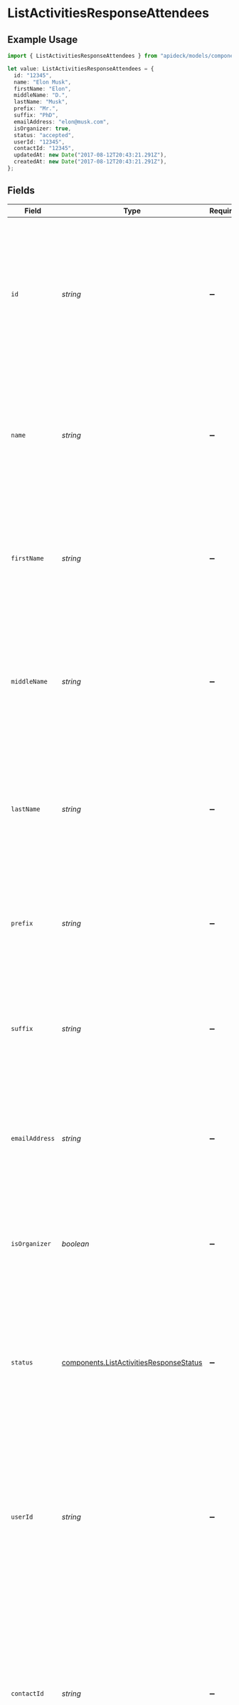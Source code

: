 # ListActivitiesResponseAttendees

## Example Usage

```typescript
import { ListActivitiesResponseAttendees } from "apideck/models/components";

let value: ListActivitiesResponseAttendees = {
  id: "12345",
  name: "Elon Musk",
  firstName: "Elon",
  middleName: "D.",
  lastName: "Musk",
  prefix: "Mr.",
  suffix: "PhD",
  emailAddress: "elon@musk.com",
  isOrganizer: true,
  status: "accepted",
  userId: "12345",
  contactId: "12345",
  updatedAt: new Date("2017-08-12T20:43:21.291Z"),
  createdAt: new Date("2017-08-12T20:43:21.291Z"),
};
```

## Fields

| Field                                                                                                                                                                                                                                                                              | Type                                                                                                                                                                                                                                                                               | Required                                                                                                                                                                                                                                                                           | Description                                                                                                                                                                                                                                                                        | Example                                                                                                                                                                                                                                                                            |
| ---------------------------------------------------------------------------------------------------------------------------------------------------------------------------------------------------------------------------------------------------------------------------------- | ---------------------------------------------------------------------------------------------------------------------------------------------------------------------------------------------------------------------------------------------------------------------------------- | ---------------------------------------------------------------------------------------------------------------------------------------------------------------------------------------------------------------------------------------------------------------------------------- | ---------------------------------------------------------------------------------------------------------------------------------------------------------------------------------------------------------------------------------------------------------------------------------- | ---------------------------------------------------------------------------------------------------------------------------------------------------------------------------------------------------------------------------------------------------------------------------------- |
| `id`                                                                                                                                                                                                                                                                               | *string*                                                                                                                                                                                                                                                                           | :heavy_minus_sign:                                                                                                                                                                                                                                                                 | A unique identifier assigned to each attendee, represented as a string. This ID is used to distinguish individual attendees within the CRM activities data, facilitating tracking and management of participant information.                                                       | 12345                                                                                                                                                                                                                                                                              |
| `name`                                                                                                                                                                                                                                                                             | *string*                                                                                                                                                                                                                                                                           | :heavy_minus_sign:                                                                                                                                                                                                                                                                 | The full name of the attendee, combining first, middle, and last names into a single string. This property provides a complete reference to the attendee's identity as recorded in the CRM activities.                                                                             | Elon Musk                                                                                                                                                                                                                                                                          |
| `firstName`                                                                                                                                                                                                                                                                        | *string*                                                                                                                                                                                                                                                                           | :heavy_minus_sign:                                                                                                                                                                                                                                                                 | The first name of the attendee, stored as a string. This property is part of the attendee's full identity and is used in CRM activities to personalize interactions and records.                                                                                                   | Elon                                                                                                                                                                                                                                                                               |
| `middleName`                                                                                                                                                                                                                                                                       | *string*                                                                                                                                                                                                                                                                           | :heavy_minus_sign:                                                                                                                                                                                                                                                                 | The middle name of the attendee, represented as a string. This optional property adds additional detail to the attendee's identity within the CRM activities, if available.                                                                                                        | D.                                                                                                                                                                                                                                                                                 |
| `lastName`                                                                                                                                                                                                                                                                         | *string*                                                                                                                                                                                                                                                                           | :heavy_minus_sign:                                                                                                                                                                                                                                                                 | The last name of the attendee, stored as a string. This property completes the attendee's identity profile in CRM activities, aiding in accurate identification and record-keeping.                                                                                                | Musk                                                                                                                                                                                                                                                                               |
| `prefix`                                                                                                                                                                                                                                                                           | *string*                                                                                                                                                                                                                                                                           | :heavy_minus_sign:                                                                                                                                                                                                                                                                 | The prefix of the attendee's name, such as Mr., Ms., or Dr. This field helps in addressing the attendee appropriately in communications and is optional in the response.                                                                                                           | Mr.                                                                                                                                                                                                                                                                                |
| `suffix`                                                                                                                                                                                                                                                                           | *string*                                                                                                                                                                                                                                                                           | :heavy_minus_sign:                                                                                                                                                                                                                                                                 | The suffix of the attendee's name, like Jr., Sr., or III. This field is used to provide additional context to the attendee's name and is optional in the response.                                                                                                                 | PhD                                                                                                                                                                                                                                                                                |
| `emailAddress`                                                                                                                                                                                                                                                                     | *string*                                                                                                                                                                                                                                                                           | :heavy_minus_sign:                                                                                                                                                                                                                                                                 | The email address of the attendee, used for sending notifications and updates related to the activity. This field is optional and should be in a standard email format.                                                                                                            | elon@musk.com                                                                                                                                                                                                                                                                      |
| `isOrganizer`                                                                                                                                                                                                                                                                      | *boolean*                                                                                                                                                                                                                                                                          | :heavy_minus_sign:                                                                                                                                                                                                                                                                 | A boolean value indicating whether the attendee is the organizer of the activity. If true, this attendee has organizing privileges and responsibilities for the event.                                                                                                             | true                                                                                                                                                                                                                                                                               |
| `status`                                                                                                                                                                                                                                                                           | [components.ListActivitiesResponseStatus](../../models/components/listactivitiesresponsestatus.md)                                                                                                                                                                                 | :heavy_minus_sign:                                                                                                                                                                                                                                                                 | The current participation status of the attendee in the activity, such as confirmed, tentative, or declined. This field helps in managing and tracking attendee responses and is optional in the response.                                                                         | accepted                                                                                                                                                                                                                                                                           |
| `userId`                                                                                                                                                                                                                                                                           | *string*                                                                                                                                                                                                                                                                           | :heavy_minus_sign:                                                                                                                                                                                                                                                                 | The unique identifier for a user associated with the activity. This ID is used to link the activity to a specific user within the CRM system, facilitating user-specific tracking and management. The format is a string, typically a UUID or similar unique string identifier.    | 12345                                                                                                                                                                                                                                                                              |
| `contactId`                                                                                                                                                                                                                                                                        | *string*                                                                                                                                                                                                                                                                           | :heavy_minus_sign:                                                                                                                                                                                                                                                                 | The unique identifier for a contact associated with the activity. This ID helps in linking the activity to a specific contact, allowing for detailed contact-related activity tracking within the CRM. The format is a string, usually a UUID or similar unique string identifier. | 12345                                                                                                                                                                                                                                                                              |
| `updatedAt`                                                                                                                                                                                                                                                                        | [Date](https://developer.mozilla.org/en-US/docs/Web/JavaScript/Reference/Global_Objects/Date)                                                                                                                                                                                      | :heavy_minus_sign:                                                                                                                                                                                                                                                                 | The timestamp indicating when the attendee's information was last updated. This is formatted in ISO 8601, providing a standardized date and time representation, crucial for synchronization and data consistency checks.                                                          | 2017-08-12T20:43:21.291Z                                                                                                                                                                                                                                                           |
| `createdAt`                                                                                                                                                                                                                                                                        | [Date](https://developer.mozilla.org/en-US/docs/Web/JavaScript/Reference/Global_Objects/Date)                                                                                                                                                                                      | :heavy_minus_sign:                                                                                                                                                                                                                                                                 | The timestamp indicating when the attendee's information was initially created. Formatted in ISO 8601, this provides a precise creation date and time, essential for historical data tracking and auditing purposes.                                                               | 2017-08-12T20:43:21.291Z                                                                                                                                                                                                                                                           |